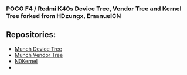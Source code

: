 ### POCO F4 / Redmi K40s Device Tree, Vendor Tree and Kernel Tree forked from HDzungx, EmanuelCN 

## Repositories:
* [Munch Device Tree](https://github.com/PocoF4Trees/device_xiaomi_munch)
* [Munch Vendor Tree](https://github.com/PocoF4Trees/vendor_xiaomi_munch)
* [N0Kernel](https://github.com/Olzhas-Kdyr/kernel_xiaomi_sm8250)
* 
